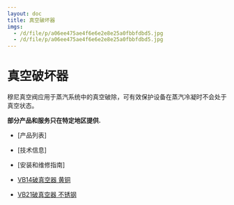 ```yaml
---
layout: doc
title: 真空破坏器
imgs:
  - /d/file/p/a06ee475ae4f6e6e2e8e25a0fbbfdbd5.jpg
  - /d/file/p/a06ee475ae4f6e6e2e8e25a0fbbfdbd5.jpg
---
```


# 真空破坏器

穆尼真空阀应用于蒸汽系统中的真空破除，可有效保护设备在蒸汽冷凝时不会处于真空状态。

**部分产品和服务只在特定地区提供.**

- [产品列表]
- [技术信息]
- [安装和维修指南]

- [VB14破真空器 黄铜](/vacuum-breakers/VB14.html 'VB14破真空器 黄铜')
- [VB21破真空器 不锈钢](/vacuum-breakers/VB21.html 'VB21破真空器 不锈钢')
